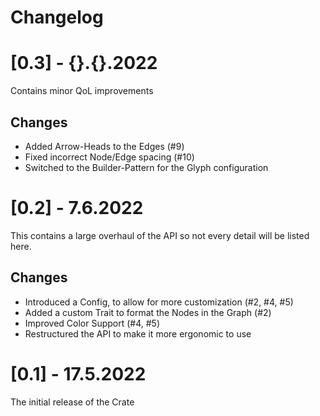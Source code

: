 # Changelog

# [0.3] - {}.{}.2022
Contains minor QoL improvements
## Changes
* Added Arrow-Heads to the Edges (#9)
* Fixed incorrect Node/Edge spacing (#10)
* Switched to the Builder-Pattern for the Glyph configuration

# [0.2] - 7.6.2022
This contains a large overhaul of the API so not every detail will be listed here.
## Changes
* Introduced a Config, to allow for more customization (#2, #4, #5)
* Added a custom Trait to format the Nodes in the Graph (#2)
* Improved Color Support (#4, #5)
* Restructured the API to make it more ergonomic to use


# [0.1] - 17.5.2022
The initial release of the Crate